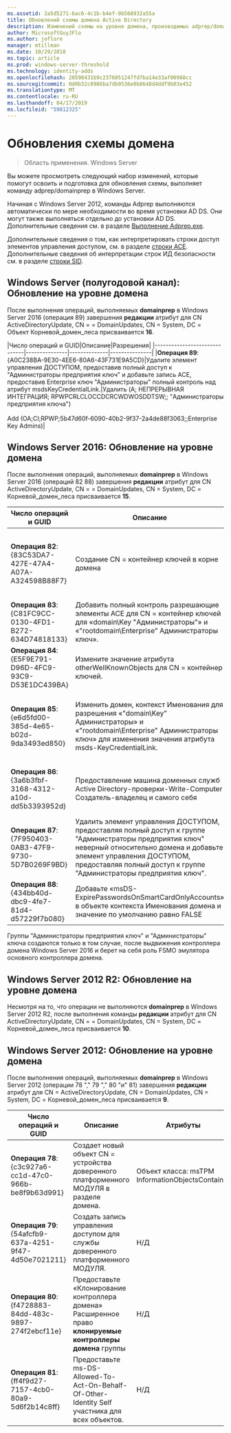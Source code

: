 ```yaml
---
ms.assetid: 2a5d5271-6ac6-4c1b-b4ef-9b568932a55a
title: Обновлений схемы домена Active Directory
description: Изменений схемы на уровне домена, производимых adprep/domainprep, при повышении роли контроллера домена
author: MicrosoftGuyJFlo
ms.author: joflore
manager: mtillman
ms.date: 10/29/2018
ms.topic: article
ms.prod: windows-server-threshold
ms.technology: identity-adds
ms.openlocfilehash: 20598431b9c2376051247fd7ba14e33af00968cc
ms.sourcegitcommit: 0d0b32c8986ba7db9536e0b8648d4ddf9b03e452
ms.translationtype: MT
ms.contentlocale: ru-RU
ms.lasthandoff: 04/17/2019
ms.locfileid: "59812325"
---
```

# <a name="domain-wide-schema-updates"></a>Обновления схемы домена

>Область применения. Windows Server

Вы можете просмотреть следующий набор изменений, которые помогут освоить и подготовка для обновления схемы, выполняет команду adprep/domainprep в Windows Server.

Начиная с Windows Server 2012, команды Adprep выполняются автоматически по мере необходимости во время установки AD DS. Они могут также выполняться отдельно до установки AD DS. Дополнительные сведения см. в разделе [Выполнение Adprep.exe](https://technet.microsoft.com/library/dd464018(v=ws.10).aspx).

Дополнительные сведения о том, как интерпретировать строки доступ элементов управления доступом, см. в разделе [строки ACE](https://msdn.microsoft.com/library/aa374928(VS.85).aspx). Дополнительные сведения об интерпретации строк ИД безопасности см. в разделе [строки SID](https://msdn.microsoft.com/library/aa379602(VS.85).aspx).

## <a name="windows-server-semi-annual-channel-domain-wide-updates"></a>Windows Server (полугодовой канал): Обновление на уровне домена

После выполнения операций, выполняемых **domainprep** в Windows Server 2016 (операция 89) завершения **редакции** атрибут для CN ActiveDirectoryUpdate, CN = = DomainUpdates, CN = System, DC = Объект Корневой_домен_леса присваивается **16**.

|Число операций и GUID|Описание|Разрешения|
|------------------------------|---------------|--------------|---------------|
|**Операция 89**: {A0C238BA-9E30-4EE6-80A6-43F731E9A5CD}|Удалите элемент управления ДОСТУПОМ, предоставив полный доступ к "Администраторы предприятия ключ" и добавьте запись ACE, предоставив Enterprise ключ "Администраторы" полный контроль над атрибут msdsKeyCredentialLink.|Удалить (A; НЕПРЕРЫВНАЯ ИНТЕГРАЦИЯ; RPWPCRLCLOCCDCRCWDWOSDDTSW;; "Администраторы предприятия ключа") <br /> <br />Add (OA;CI;RPWP;5b47d60f-6090-40b2-9f37-2a4de88f3063;;Enterprise Key Admins)|

## <a name="windows-server-2016-domain-wide-updates"></a>Windows Server 2016: Обновление на уровне домена

После выполнения операций, выполняемых **domainprep** в Windows Server 2016 (операций 82 88) завершения **редакции** атрибут для CN ActiveDirectoryUpdate, CN = = DomainUpdates, CN = System, DC = Корневой_домен_леса присваивается **15**.

|Число операций и GUID|Описание|Атрибуты|Разрешения|
|------------------------------|---------------|--------------|---------------|
|**Операция 82**: {83C53DA7-427E-47A4-A07A-A324598B88F7}|Создание CN = контейнер ключей в корне домена|-objectClass: контейнера<br />— Описание: Контейнер по умолчанию для объектов ключа учетных данных<br />- ShowInAdvancedViewOnly: TRUE|(A; НЕПРЕРЫВНАЯ ИНТЕГРАЦИЯ; RPWPCRLCLOCCDCRCWDWOSDDTSW;; EA)<br />(A;CI;RPWPCRLCLOCCDCRCWDWOSDDTSW;;;DA)<br />(A;CI;RPWPCRLCLOCCDCRCWDWOSDDTSW;;;SY)<br />(A; НЕПРЕРЫВНАЯ ИНТЕГРАЦИЯ; RPWPCRLCLOCCDCRCWDWOSDDTSW;; D D)<br />(A; НЕПРЕРЫВНАЯ ИНТЕГРАЦИЯ; RPWPCRLCLOCCDCRCWDWOSDDTSW;; ЭД)|
|**Операция 83**: {C81FC9CC-0130-4FD1-B272-634D74818133}|Добавить полный контроль разрешающие элементы ACE для CN = контейнер ключей для «domain\Key "Администраторы"» и «"rootdomain\Enterprise" Администраторы ключ».|Н/Д|(A;CI;RPWPCRLCLOCCDCRCWDWOSDDTSW;;;Key Admins)<br />(A; НЕПРЕРЫВНАЯ ИНТЕГРАЦИЯ; RPWPCRLCLOCCDCRCWDWOSDDTSW;; "Администраторы предприятия ключа")|
|**Операция 84**: {E5F9E791-D96D-4FC9-93C9-D53E1DC439BA}|Измените значение атрибута otherWellKnownObjects для CN = контейнер ключей.|-otherWellKnownObjects: B:32:683A24E2E8164BD3AF86AC3C2CF3F981:CN=Keys,%ws|Н/Д|
|**Операция 85**: {e6d5fd00-385d-4e65-b02d-9da3493ed850}|Изменить домен, контекст Именования для разрешения «"domain\Key" Администраторы» и «"rootdomain\Enterprise" Администраторы ключ» для изменения значения атрибута msds-KeyCredentialLink. |Н/Д|(OA;CI;RPWP;5b47d60f-6090-40b2-9f37-2a4de88f3063;;Key Admins)<br />(OA; НЕПРЕРЫВНАЯ ИНТЕГРАЦИЯ; RPWP; 5b47d60f-6090-40b2-9f37-2a4de88f3063; "Администраторы предприятия ключ" в корневом домене, но в доменах, отличного от root привело к фиктивный ACE относительно домена с Неразрешимый SID-527)|
|**Операция 86**: {3a6b3fbf-3168-4312-a10d-dd5b3393952d}|Предоставление машина доменных служб Active Directory-проверки-Write-Computer Создатель-владелец и самого себя|Н/Д|(OA; CIIO;SW;9b026da6-0d3c-465c-8bee-5199d7165cba;bf967a86-0de6-11D0-a285-00aa003049e2;PS)<br />(OA;CIIO;SW;9b026da6-0d3c-465c-8bee-5199d7165cba;bf967a86-0de6-11d0-a285-00aa003049e2;CO)|
|**Операция 87**: {7F950403-0AB3-47F9-9730-5D7B0269F9BD}|Удалить элемент управления ДОСТУПОМ, предоставляя полный доступ к группе "Администраторы предприятия ключ" неверный относительно домена и добавьте элемент управления ДОСТУПОМ, предоставляя полный доступ к группе "Администраторы предприятия ключ". |Н/Д|Удалить (A; НЕПРЕРЫВНАЯ ИНТЕГРАЦИЯ; RPWPCRLCLOCCDCRCWDWOSDDTSW;; "Администраторы предприятия ключа")<br /> <br />Добавить (A; НЕПРЕРЫВНАЯ ИНТЕГРАЦИЯ; RPWPCRLCLOCCDCRCWDWOSDDTSW;; "Администраторы предприятия ключа")|
|**Операция 88**: {434bb40d-dbc9-4fe7-81d4-d57229f7b080}|Добавьте «msDS-ExpirePasswordsOnSmartCardOnlyAccounts» в объекте контекста Именования домена и значение по умолчанию равно FALSE|Н/Д|Н/Д|

Группы "Администраторы предприятия ключ" и "Администраторы" ключа создаются только в том случае, после выдвижения контроллера домена Windows Server 2016 и берет на себя роль FSMO эмулятора основного контроллера домена.

## <a name="windows-server-2012-r2-domain-wide-updates"></a>Windows Server 2012 R2: Обновление на уровне домена

Несмотря на то, что операции не выполняются **domainprep** в Windows Server 2012 R2, после выполнения команды **редакции** атрибут для CN ActiveDirectoryUpdate, CN = = DomainUpdates, CN = System, DC = Корневой_домен_леса присваивается **10**.

## <a name="windows-server-2012-domain-wide-updates"></a>Windows Server 2012: Обновление на уровне домена

После выполнения операций, выполняемых **domainprep** в Windows Server 2012 (операции 78 "," 79 "," 80 "и" 81) завершения **редакции** атрибут для CN = ActiveDirectoryUpdate, CN = DomainUpdates, CN = System, DC = Корневой_домен_леса присваивается **9**.

|Число операций и GUID|Описание|Атрибуты|Разрешения|
|------------------------------|---------------|--------------|---------------|
|**Операция 78**: {c3c927a6-cc1d-47c0-966b-be8f9b63d991}|Создает новый объект CN = устройства доверенного платформенного МОДУЛЯ в разделе домена.|Объект класса: msTPM InformationObjectsContainer|Н/Д|
|**Операция 79**: {54afcfb9-637a-4251-9f47-4d50e7021211}|Создать запись управления доступом для службы доверенного платформенного МОДУЛЯ.|Н/Д|(OA;CIIO;WP;ea1b7b93-5e48-46d5-bc6c-4df4fda78a35;bf967a86-0de6-11d0-a285-00aa003049e2;PS)|
|**Операция 80**: {f4728883-84dd-483c-9897-274f2ebcf11e}|Предоставьте «Клонирование контроллера домена» Расширенное право **клонируемые контроллеры домена** группы|Н/Д|(OA; CR; 3e0f7e18-2c7a-4c10-ba82-4d926db99a3e; *SID домена*-522)|
|**Операция 81**: {ff4f9d27-7157-4cb0-80a9-5d6f2b14c8ff}|Предоставьте ms-DS-Allowed-To-Act-On-Behalf-Of-Other-Identity Self участника для всех объектов.|Н/Д|(OA;CIOI;RPWP;3f78c3e5-f79a-46bd-a0b8-9d18116ddc79;;PS)|
